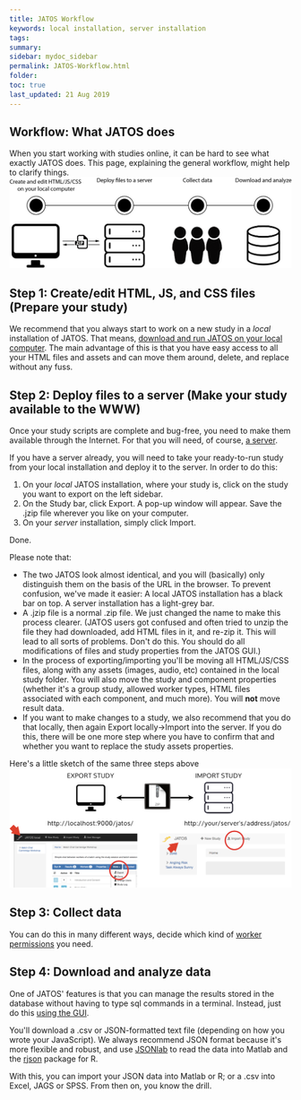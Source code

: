 ```yaml
---
title: JATOS Workflow
keywords: local installation, server installation
tags:
summary:
sidebar: mydoc_sidebar
permalink: JATOS-Workflow.html
folder:
toc: true
last_updated: 21 Aug 2019
---
```


## Workflow: What JATOS does

When you start working with studies online, it can be hard to see what exactly JATOS does. This page, explaining the general workflow, might help to clarify things. 
![general workflow](images/generalWorkflow.png)

## Step 1: Create/edit HTML, JS, and CSS files (Prepare your study) 

We recommend that you always start to work on a new study in a *local* installation of JATOS. That means, [download and run JATOS on your local computer](Installation.html#easy-installation-on-your-local-computer). 
The main advantage of this is that you have easy access to all your HTML files and assets and can move them around, delete, and replace without any fuss. 

## Step 2: Deploy files to a server (Make your study available to the WWW)

Once your study scripts are complete and bug-free, you need to make them available through the Internet. For that you will need, of course, [a server](JATOS-on-a-server.html).

If you have a server already, you will need to take your ready-to-run study from your local installation and deploy it to the server. In order to do this:
1. On your *local* JATOS installation, where your study is, click on the study you want to export on the left sidebar. 
1. On the Study bar, click Export. A pop-up window will appear. Save the .jzip file wherever you like on your computer.  
1. On your *server* installation, simply click Import. 

Done. 

Please note that:

* The two JATOS look almost identical, and you will (basically) only distinguish them on the basis of the URL in the browser. To prevent confusion, we've made it easier: A local JATOS installation has a black bar on top. A server installation has a light-grey bar. 
* A .jzip file is a normal .zip file. We just changed the name to make this process clearer. (JATOS users got confused and often tried to unzip the file they had downloaded, add HTML files in it, and re-zip it. This will lead to all sorts of problems. Don't do this. 
You should do all modifications of files and study properties from the JATOS GUI.)
* In the process of exporting/importing you'll be moving all HTML/JS/CSS files, along with any assets (images, audio, etc) contained in the local study folder. You will also move the study and component properties (whether it's a group study, allowed worker types, HTML files associated with each component, and much more). You will **not** move result data. 
* If you want to make changes to a study, we also recommend that you do that locally, then again Export locally->Import into the server. If you do this, there will be one more step where you have to confirm that and whether you want to replace the study assets properties.

Here's a little sketch of the same three steps above
![jzip workflow](images/jzipWorkflow.png)


## Step 3: Collect data
You can do this in many different ways, decide which kind of [worker permissions](Worker-Types.html) you need. 

## Step 4: Download and analyze data
One of JATOS' features is that you can manage the results stored in the database without having to type sql commands in a terminal. Instead, just do this [using the GUI](Manage-Results.html).

You'll download a .csv or JSON-formatted text file (depending on how you wrote your JavaScript). We always recommend JSON format because it's more flexible and robust, and use [JSONlab](https://de.mathworks.com/matlabcentral/fileexchange/33381-jsonlab-a-toolbox-to-encode-decode-json-files) to read the data into Matlab and the [rjson](https://cran.r-project.org/web/packages/rjson/index.html) package for R.

With this, you can import your JSON data into Matlab or R; or a .csv into Excel, JAGS or SPSS. From then on, you know the drill. 


